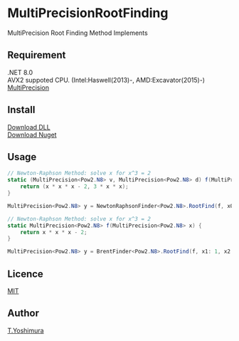 # MultiPrecisionRootFinding
 MultiPrecision Root Finding Method Implements

## Requirement
.NET 8.0  
AVX2 suppoted CPU. (Intel:Haswell(2013)-, AMD:Excavator(2015)-)  
[MultiPrecision](https://github.com/tk-yoshimura/MultiPrecision)

## Install

[Download DLL](https://github.com/tk-yoshimura/MultiPrecisionRootFinding/releases)  
[Download Nuget](https://www.nuget.org/packages/tyoshimura.multiprecision.rootfinding/)  

## Usage
```csharp
// Newton-Raphson Method: solve x for x^3 = 2
static (MultiPrecision<Pow2.N8> v, MultiPrecision<Pow2.N8> d) f(MultiPrecision<Pow2.N8> x) {
    return (x * x * x - 2, 3 * x * x);
}

MultiPrecision<Pow2.N8> y = NewtonRaphsonFinder<Pow2.N8>.RootFind(f, x0: 2);
```

```csharp
// Newton-Raphson Method: solve x for x^3 = 2
static MultiPrecision<Pow2.N8> f(MultiPrecision<Pow2.N8> x) {
    return x * x * x - 2;
}

MultiPrecision<Pow2.N8> y = BrentFinder<Pow2.N8>.RootFind(f, x1: 1, x2: 2);
```

## Licence
[MIT](https://github.com/tk-yoshimura/MultiPrecisionRootFinding/blob/main/LICENSE)

## Author

[T.Yoshimura](https://github.com/tk-yoshimura)
